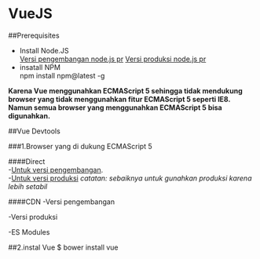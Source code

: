 # VueJS

##Prerequisites
- Install Node.JS  
  [Versi pengembangan node.js pr](https://nodejs.org/dist/v12.7.0/node-v12.7.0.pkg)
  [Versi produksi node.js pr](https://nodejs.org/dist/v10.16.0/node-v10.16.0.pkg)
- insatall NPM  
  npm install npm@latest -g


**Karena Vue menggunahkan  ECMAScript 5 sehingga tidak mendukung browser yang tidak menggunahkan fitur ECMAScript 5 seperti IE8. Namun semua browser yang menggunahkan ECMAScript 5 bisa digunahkan.**

##Vue Devtools


###1.Browser yang di dukung ECMAScript 5

####Direct  
  -[Untuk versi pengembangan](https://vuejs.org/js/vue.js).  
  -[Untuk versi produksi](https://vuejs.org/js/vue.min.js)
*catatan: sebaiknya untuk gunahkan produksi karena lebih setabil*

####CDN
-Versi pengembangan
<script src="https://cdn.jsdelivr.net/npm/vue"></script>
-Versi produksi
<script src="https://cdn.jsdelivr.net/npm/vue@2.6.10/dist/vue.js"></script>
-ES Modules
<script type="module">  
    import Vue from 'https://cdn.jsdelivr.net/npm/vue@2.6.10/dist/vue.esm.browser.js'
  </script>

##2.instal Vue
  $ bower install vue

